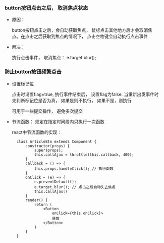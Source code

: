 <!--
 * @Descript
 * @Author: qiaolingniu
 * @LastEditors: qiaolingniu
 * @Date: 2019-10-31 10:39:09
 * @LastEditTime: 2019-11-04 14:58:53
 -->

### button按钮点击之后， 取消焦点状态

- 原因： 
    
    button按钮点击之后，会自动获取焦点， 鼠标点击其他地方后才会取消焦点。在点击之后获取到焦点的情况下， 点击空格键会自动执行点击事件

- 解决： 

    执行点击事件， 取消焦点： e.target.blur();

### 防止button按钮频繁点击

- 设置标记位

    点击时设置flag=true, 执行事件结束后， 设置flag为false. 当重新出发事件时先判断标记位是否为真， 如果是则不执行， 如果不是，则执行

    可用于一些提交操作， 避免多次提交

- 节流函数： 规定在指定时间段内只执行一次函数

    react中节流函数的实现：

        class ArticleBtn extends Component {
            constructor(props) {
                super(props);
                this.callAjax = throttle(this.callback, 400);
            }
            callback = () => {
                this.props.handleClick(); // 执行函数
            }
            onClick = (e) => {
                e.preventDefault();
                e.target.blur(); // 点击之后自动失去焦点
                this.callAjax()
            }
            render() {
                return (
                    <Button
                        onClick={this.onClick}>
                        获取
                    </Button>
                )
            }
        }

    


    
